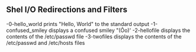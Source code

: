 ## Shel I/O Redirections and Filters

-0-hello_world prints "Hello, World" to the standard output
-1-confused_smiley displays a confused smiley "(Ôo)'
-2-hellofile displays the contents of the /etc/passwd file
-3-twofiles displays the contents of the /etc/passwd and /etc/hosts files

